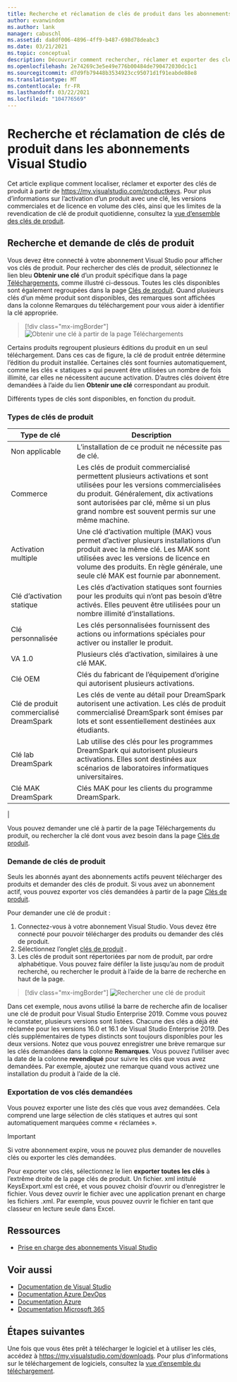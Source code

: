 ```yaml
---
title: Recherche et réclamation de clés de produit dans les abonnements Visual Studio | Microsoft Docs
author: evanwindom
ms.author: lank
manager: cabuschl
ms.assetid: da8df006-4896-4ff9-b487-698d78deabc3
ms.date: 03/21/2021
ms.topic: conceptual
description: Découvrir comment rechercher, réclamer et exporter des clés de produit dans les abonnements Visual Studio
ms.openlocfilehash: 2e74269c3e5e49e776b00484de790472030dc1c1
ms.sourcegitcommit: d7d9fb79448b3534923cc95071d1f91eabde88e8
ms.translationtype: MT
ms.contentlocale: fr-FR
ms.lasthandoff: 03/22/2021
ms.locfileid: "104776569"
---
```

# <a name="finding-and-claiming-product-keys-in-visual-studio-subscriptions"></a>Recherche et réclamation de clés de produit dans les abonnements Visual Studio
Cet article explique comment localiser, réclamer et exporter des clés de produit à partir de https://my.visualstudio.com/productkeys.  Pour plus d’informations sur l’activation d’un produit avec une clé, les versions commerciales et de licence en volume des clés, ainsi que les limites de la revendication de clé de produit quotidienne, consultez la [vue d’ensemble des clés de produit](product-keys.md).

## <a name="locating-and-claiming-product-keys"></a>Recherche et demande de clés de produit
Vous devez être connecté à votre abonnement Visual Studio pour afficher vos clés de produit. Pour rechercher des clés de produit, sélectionnez le lien bleu **Obtenir une clé** d’un produit spécifique dans la page [Téléchargements](https://my.visualstudio.com/downloads), comme illustré ci-dessous.  Toutes les clés disponibles sont également regroupées dans la page [Clés de produit](https://my.visualstudio.com/productkeys?wt.mc_id=o~msft~docs). Quand plusieurs clés d’un même produit sont disponibles, des remarques sont affichées dans la colonne Remarques du téléchargement pour vous aider à identifier la clé appropriée.
> [!div class="mx-imgBorder"]
> ![Obtenir une clé à partir de la page Téléchargements](_img/product-keys/download-get-key.png "Sélectionnez obtenir une clé sur la page d’informations de n’importe quel téléchargement pour obtenir une clé pour ce produit.")

Certains produits regroupent plusieurs éditions du produit en un seul téléchargement. Dans ces cas de figure, la clé de produit entrée détermine l’édition du produit installée.
Certaines clés sont fournies automatiquement, comme les clés « statiques » qui peuvent être utilisées un nombre de fois illimité, car elles ne nécessitent aucune activation. D’autres clés doivent être demandées à l’aide du lien **Obtenir une clé** correspondant au produit.

Différents types de clés sont disponibles, en fonction du produit.

### <a name="product-key-types"></a>Types de clés de produit

|    Type de clé           |    Description                                                                                                                                                                                                           |
|-------------------------------|------------------------------------------------------------------------------------------------------------------------------------------------------------------------------------------------------------------------------------------------------------|
|    Non applicable                    |    L’installation de ce produit ne nécessite pas de clé.                                                       |
|    Commerce                     |    Les clés de produit commercialisé permettent plusieurs activations et sont utilisées pour les versions commercialisées du produit. Généralement, dix activations sont autorisées par clé, même si un plus grand nombre est souvent permis sur une même machine.                                                       |
|    Activation multiple        |    Une clé d’activation multiple (MAK) vous permet d’activer plusieurs installations d’un produit avec la même clé. Les MAK sont utilisées avec les versions de licence en volume des produits. En règle générale, une seule clé MAK est fournie par abonnement.    |
|    Clé d’activation statique    |    Les clés d’activation statiques sont fournies pour les produits qui n’ont pas besoin d’être activés. Elles peuvent être utilisées pour un nombre illimité d’installations.                                                                                                                  |
|    Clé personnalisée                 |    Les clés personnalisées fournissent des actions ou informations spéciales pour activer ou installer le produit.                                                                                                                                                                |
|    VA 1.0                     |    Plusieurs clés d’activation, similaires à une clé MAK.                                                                                                                                                                                                 |
|    Clé OEM                    |    Clés du fabricant de l’équipement d’origine qui autorisent plusieurs activations.                                                                                                                                                                       |
|    Clé de produit commercialisé DreamSpark    |    Les clés de vente au détail pour DreamSpark autorisent une activation. Les clés de produit commercialisé DreamSpark sont émises par lots et sont essentiellement destinées aux étudiants.                                                                                     |
|    Clé lab DreamSpark         |    Lab utilise des clés pour les programmes DreamSpark qui autorisent plusieurs activations. Elles sont destinées aux scénarios de laboratoires informatiques universitaires.                                                                                       |
|    Clé MAK DreamSpark         |    Clés MAK pour les clients du programme DreamSpark.                                                                                                                                                                                                  |
|

Vous pouvez demander une clé à partir de la page Téléchargements du produit, ou rechercher la clé dont vous avez besoin dans la page [Clés de produit](https://my.visualstudio.com/productkeys).

### <a name="claiming-product-keys"></a>Demande de clés de produit
Seuls les abonnés ayant des abonnements actifs peuvent télécharger des produits et demander des clés de produit.  Si vous avez un abonnement actif, vous pouvez exporter vos clés demandées à partir de la page [Clés de produit](https://my.visualstudio.com/productkeys).

Pour demander une clé de produit :
1. Connectez-vous à votre abonnement Visual Studio.  Vous devez être connecté pour pouvoir télécharger des produits ou demander des clés de produit.
2. Sélectionnez l’onglet [clés de produit](https://my.visualstudio.com/productkeys?wt.mc_id=o~msft~docs) .
3. Les clés de produit sont répertoriées par nom de produit, par ordre alphabétique.  Vous pouvez faire défiler la liste jusqu’au nom de produit recherché, ou rechercher le produit à l’aide de la barre de recherche en haut de la page.
> [!div class="mx-imgBorder"]
> ![Rechercher une clé de produit](_img/product-keys/search-keys.png "Faites défiler jusqu’au produit souhaité ou utilisez la zone de recherche pour localiser rapidement un produit.")
   
Dans cet exemple, nous avons utilisé la barre de recherche afin de localiser une clé de produit pour Visual Studio Enterprise 2019.
Comme vous pouvez le constater, plusieurs versions sont listées.  Chacune des clés a déjà été réclamée pour les versions 16.0 et 16.1 de Visual Studio Enterprise 2019.  Des clés supplémentaires de types distincts sont toujours disponibles pour les deux versions. Notez que vous pouvez enregistrer une brève remarque sur les clés demandées dans la colonne **Remarques**.  Vous pouvez l’utiliser avec la date de la colonne **revendiqué** pour suivre les clés que vous avez demandées.  Par exemple, ajoutez une remarque quand vous activez une installation du produit à l’aide de la clé.

### <a name="exporting-your-claimed-keys"></a>Exportation de vos clés demandées
Vous pouvez exporter une liste des clés que vous avez demandées.  Cela comprend une large sélection de clés statiques et autres qui sont automatiquement marquées comme « réclamées ».

> [!IMPORTANT]
> Si votre abonnement expire, vous ne pouvez plus demander de nouvelles clés ou exporter les clés demandées.

Pour exporter vos clés, sélectionnez le lien **exporter toutes les clés** à l’extrême droite de la page clés de produit.  Un fichier. xml intitulé KeysExport.xml est créé, et vous pouvez choisir d’ouvrir ou d’enregistrer le fichier.  Vous devez ouvrir le fichier avec une application prenant en charge les fichiers .xml.  Par exemple, vous pouvez ouvrir le fichier en tant que classeur en lecture seule dans Excel.

## <a name="resources"></a>Ressources
- [Prise en charge des abonnements Visual Studio](https://aka.ms/vssubscriberhelp)

## <a name="see-also"></a>Voir aussi
- [Documentation de Visual Studio](/visualstudio/)
- [Documentation Azure DevOps](/azure/devops/)
- [Documentation Azure](/azure/)
- [Documentation Microsoft 365](/microsoft-365/)

## <a name="next-steps"></a>Étapes suivantes
Une fois que vous êtes prêt à télécharger le logiciel et à utiliser les clés, accédez à https://my.visualstudio.com/downloads.  Pour plus d’informations sur le téléchargement de logiciels, consultez la [vue d’ensemble du téléchargement](download-software.md).